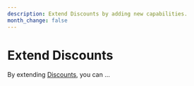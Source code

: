 ```yaml
---
description: Extend Discounts by adding new capabilities.
month_change: false
---
```


# Extend Discounts

By extending [Discounts](discounts_guide.md), you can ...
